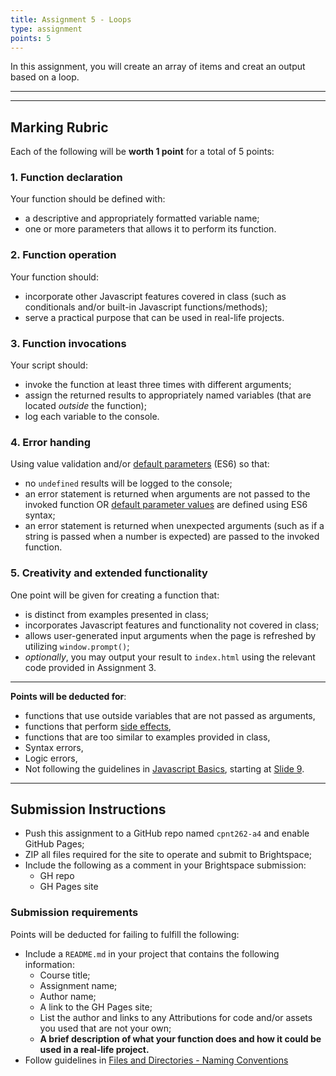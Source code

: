 ```yaml
---
title: Assignment 5 - Loops
type: assignment
points: 5
---
```


In this assignment, you will create an array of items and creat an output based on a loop.


---


---
## Marking Rubric
Each of the following will be **worth 1 point** for a total of 5 points:

### 1. Function declaration
Your function should be defined with:
- a descriptive and appropriately formatted variable name;
- one or more parameters that allows it to perform its function.

### 2. Function operation
Your function should:
- incorporate other Javascript features covered in class (such as conditionals and/or built-in Javascript functions/methods);
- serve a practical purpose that can be used in real-life projects.

### 3. Function invocations
Your script should:
- invoke the function at least three times with different arguments;
- assign the returned results to appropriately named variables (that are located _outside_ the function);
- log each variable to the console.

### 4. Error handing
Using value validation and/or [default parameters](https://www.javascripttutorial.net/es6/javascript-default-parameters/) (ES6) so that:
- no `undefined` results will be logged to the console;
- an error statement is returned when arguments are not passed to the invoked function OR [default parameter values](https://www.javascripttutorial.net/es6/javascript-default-parameters/) are defined using ES6 syntax;
- an error statement is returned when unexpected arguments (such as if a string is passed when a number is expected) are passed to the invoked function.

### 5. Creativity and extended functionality
One point will be given for creating a function that:
- is distinct from examples presented in class;
- incorporates Javascript features and functionality not covered in class;
- allows user-generated input arguments when the page is refreshed by utilizing `window.prompt()`;
- _optionally_, you may output your result to `index.html` using the relevant code provided in Assignment 3.

---

**Points will be deducted for**:
- functions that use outside variables that are not passed as arguments,
- functions that perform [side effects](https://codesweetly.com/side-effect),
- functions that are too similar to examples provided in class,
- Syntax errors, 
- Logic errors,
- Not following the guidelines in [Javascript Basics](https://sait-wbdv.github.io/slides/w23/cpnt-262/js-introduction.html), starting at [Slide 9](https://sait-wbdv.github.io/slides/w23/cpnt-262/js-introduction.html#/9).

---

## Submission Instructions
- Push this assignment to a GitHub repo named `cpnt262-a4` and enable GitHub Pages;
- ZIP all files required for the site to operate and submit to Brightspace;
- Include the following as a comment in your Brightspace submission:
  - GH repo
  - GH Pages site

### Submission requirements
Points will be deducted for failing to fulfill the following:
- Include a `README.md` in your project that contains the following information:
  - Course title;
  - Assignment name;
  - Author name;
  - A link to the GH Pages site;
  - List the author and links to any Attributions for code and/or assets you used that are not your own;
  - **A brief description of what your function does and how it could be used in a real-life project.**
- Follow guidelines in [Files and Directories - Naming Conventions](https://gist.github.com/acidtone/d77059ec1851eff266339a3df70f6984)
